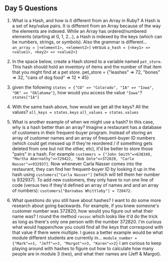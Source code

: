 ## Day 5 Questions

1. What is a Hash, and how is it different from an Array in Ruby?
 A Hash is a set of key/value pairs. It is different from an Array because of the way the elements are indexed. While an Array has ordered/numbered elements (starting at 0, 1, 2...), a Hash is indexed by the keys (which can be numbers, strings, or symbols). Also the grammar is different... `an_array = [<element1>, <element2>]` versus `a_hash = {<key1> => <value1>, <key2> => <value2>}`

1. In the space below, create a Hash stored to a variable named `pet_store`.  This hash should hold an inventory of items and the number of that item that you might find at a pet store.
 pet_store = {"leashes" => 72, "bones" => 32, "cans of dog food" => 12 * 45}

1. given the following `states = {"CO" => "Colorado", "IA" => "Iowa", "OK" => "Oklahoma"}`, how would you access the value `"Iowa"`?
 `states["IA"]`

1. With the same hash above, how would we get all the keys?  All the values?
 `all_keys = states.keys` `all_values = states.values`

1. What is another example of when we might use a hash?  In this case, why is a hash better than an array?
 Imagine a restaurant has a database of customers in their frequent-buyer program. Instead of storing an array of customer names and an array of frequent-buyer ID numbers (which could get messed up if they're reordered / if something gets deleted from one but not the other, etc), it'd be better to store those "pairs" in a hash. For example `customers = {"John Smith"=>638349, "Martha Abernathy"=>729422, "Bob Dole"=>372820, "Carla Nasser"=>932937}`. Now whenever Carla Nasser comes into the restaurant, they can find her frequent-buyer ID by looking it up in the hash using `customers["Carla Nasser"]` (which will tell them her number is 932937). To add new customers, they only have to run one line of code (versus two if they'd defined an array of names and and an array of numbers): `customers["Barnabas Whittleby"] = 720472`.

1. What questions do you still have about hashes?
 I want to do some more research about going backwards. For example, if you knew someone's customer number was 372820, how would you figure out what their name was? I round the method `rassoc` which looks like it'd do the trick as long as there's only one person with the number 372820. I'm curious what would happen/how you could find all the keys that correspond with that value if there were multiple. I guess a better example would be what module different students are currently in... `module_number = {"Mark"=>1, "Jeff"=>3, "Margot"=>3, "Karen"=>2}` I am curious to keep playing around with hashes to figure out how to calculate how many people are in module 3 (two), and what their names are (Jeff & Margot).
